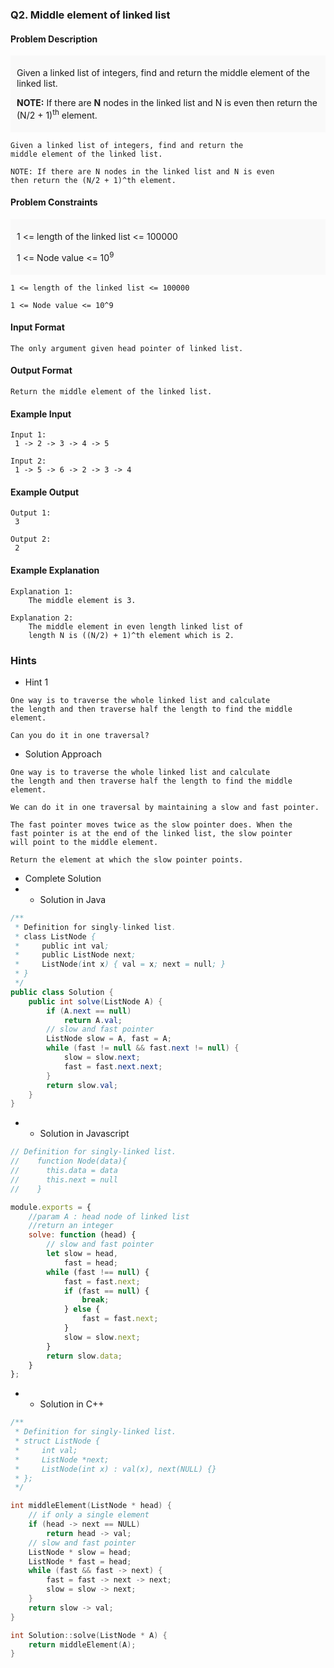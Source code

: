 ### Q2. Middle element of linked list
#### Problem Description
<div style="background-color: #f9f9f9; padding: 5px 10px;">
    <p>Given a linked list of integers, find and return 
    the middle element of the linked list.</p>
    <p><strong>NOTE:</strong> If there are <strong>N</strong> 
    nodes in the linked list and N is even then return 
    the (N/2 + 1)<sup>th</sup> element.</p>
</div>

```text
Given a linked list of integers, find and return the 
middle element of the linked list.

NOTE: If there are N nodes in the linked list and N is even 
then return the (N/2 + 1)^th element.
```
#### Problem Constraints
<div style="background-color: #f9f9f9; padding: 5px 10px;">
    <p>1 &lt;= length of the linked list &lt;= 100000</p>
    <p>1 &lt;= Node value &lt;= 10<sup>9</sup> </p>
</div>

```text
1 <= length of the linked list <= 100000

1 <= Node value <= 10^9
```
#### Input Format
```text
The only argument given head pointer of linked list.
```
#### Output Format
```text
Return the middle element of the linked list.
```
#### Example Input
```text
Input 1:
 1 -> 2 -> 3 -> 4 -> 5

Input 2:
 1 -> 5 -> 6 -> 2 -> 3 -> 4
```
#### Example Output
```text
Output 1:
 3

Output 2:
 2
```
#### Example Explanation
```text
Explanation 1:
    The middle element is 3.

Explanation 2:
    The middle element in even length linked list of 
    length N is ((N/2) + 1)^th element which is 2.
```
### Hints
* Hint 1
```text
One way is to traverse the whole linked list and calculate 
the length and then traverse half the length to find the middle element.

Can you do it in one traversal?
```
* Solution Approach
```text
One way is to traverse the whole linked list and calculate 
the length and then traverse half the length to find the middle element.

We can do it in one traversal by maintaining a slow and fast pointer.

The fast pointer moves twice as the slow pointer does. When the 
fast pointer is at the end of the linked list, the slow pointer 
will point to the middle element.

Return the element at which the slow pointer points.
```
* Complete Solution
* * Solution in Java
```java
/**
 * Definition for singly-linked list.
 * class ListNode {
 *     public int val;
 *     public ListNode next;
 *     ListNode(int x) { val = x; next = null; }
 * }
 */
public class Solution {
    public int solve(ListNode A) {
        if (A.next == null)
            return A.val;
        // slow and fast pointer
        ListNode slow = A, fast = A;
        while (fast != null && fast.next != null) {
            slow = slow.next;
            fast = fast.next.next;
        }
        return slow.val;
    }
}
```
* * Solution in Javascript
```javascript
// Definition for singly-linked list.
//    function Node(data){
//      this.data = data
//      this.next = null
//    }

module.exports = {
    //param A : head node of linked list
    //return an integer
    solve: function (head) {
        // slow and fast pointer
        let slow = head,
            fast = head;
        while (fast !== null) {
            fast = fast.next;
            if (fast == null) {
                break;
            } else {
                fast = fast.next;
            }
            slow = slow.next;
        }
        return slow.data;
    }
};
```
* * Solution in C++
```cpp
/**
 * Definition for singly-linked list.
 * struct ListNode {
 *     int val;
 *     ListNode *next;
 *     ListNode(int x) : val(x), next(NULL) {}
 * };
 */

int middleElement(ListNode * head) {
    // if only a single element
    if (head -> next == NULL)
        return head -> val;
    // slow and fast pointer
    ListNode * slow = head;
    ListNode * fast = head;
    while (fast && fast -> next) {
        fast = fast -> next -> next;
        slow = slow -> next;
    }
    return slow -> val;
}

int Solution::solve(ListNode * A) {
    return middleElement(A);
}
```

